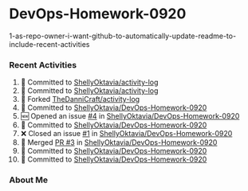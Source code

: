 # DevOps-Homework-0920
1-as-repo-owner-i-want-github-to-automatically-update-readme-to-include-recent-activities

### Recent Activities
<!--START_SECTION:activity-->
1. 📝 Committed to [ShellyOktavia/activity-log](https://github.com/ShellyOktavia/activity-log/commit/d45a774097ec26b521150d2d51bdac4c4586c7af)
2. 📝 Committed to [ShellyOktavia/activity-log](https://github.com/ShellyOktavia/activity-log/commit/462eb4ac37cae23e957ec289e9ce955f6d6527f8)
3. 🍴 Forked [TheDanniCraft/activity-log](https://github.com/TheDanniCraft/activity-log)
4. 📝 Committed to [ShellyOktavia/DevOps-Homework-0920](https://github.com/ShellyOktavia/DevOps-Homework-0920/commit/26c404abaf7fbfd9c9939ac832787fdf1643f9a3)
5. 🆕 Opened an issue [#4](https://github.com/ShellyOktavia/DevOps-Homework-0920/issues/4) in [ShellyOktavia/DevOps-Homework-0920](https://github.com/ShellyOktavia/DevOps-Homework-0920)
6. 📝 Committed to [ShellyOktavia/DevOps-Homework-0920](https://github.com/ShellyOktavia/DevOps-Homework-0920/commit/60d2499ffec83ba192eecdbd8c824fe90ac823dc)
7. ❌ Closed an issue [#1](https://github.com/ShellyOktavia/DevOps-Homework-0920/issues/1) in [ShellyOktavia/DevOps-Homework-0920](https://github.com/ShellyOktavia/DevOps-Homework-0920)
8. 🔀 Merged [PR #3](https://github.com/ShellyOktavia/DevOps-Homework-0920/pull/3) in [ShellyOktavia/DevOps-Homework-0920](https://github.com/ShellyOktavia/DevOps-Homework-0920)
9. 📝 Committed to [ShellyOktavia/DevOps-Homework-0920](https://github.com/ShellyOktavia/DevOps-Homework-0920/commit/95271be36d3a95a65f9acc3b0a8be633ddf3009f)
10. 📝 Committed to [ShellyOktavia/DevOps-Homework-0920](https://github.com/ShellyOktavia/DevOps-Homework-0920/commit/5fa0c8f02ff7e7fbc4a1a4f118b340562a05db17)
<!--END_SECTION:activity-->

### About Me 
<!-- MYLINKS:START-->
<!-- MYLINKS:END -->
